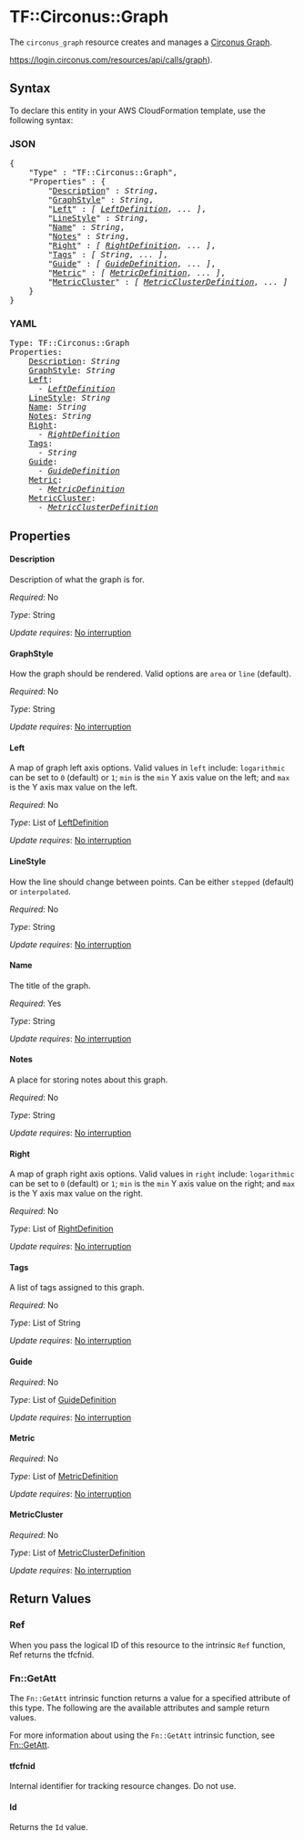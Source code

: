 # TF::Circonus::Graph

The ``circonus_graph`` resource creates and manages a
[Circonus Graph](https://login.circonus.com/user/docs/Visualization/Graph/Create).

https://login.circonus.com/resources/api/calls/graph).

## Syntax

To declare this entity in your AWS CloudFormation template, use the following syntax:

### JSON

<pre>
{
    "Type" : "TF::Circonus::Graph",
    "Properties" : {
        "<a href="#description" title="Description">Description</a>" : <i>String</i>,
        "<a href="#graphstyle" title="GraphStyle">GraphStyle</a>" : <i>String</i>,
        "<a href="#left" title="Left">Left</a>" : <i>[ <a href="leftdefinition.md">LeftDefinition</a>, ... ]</i>,
        "<a href="#linestyle" title="LineStyle">LineStyle</a>" : <i>String</i>,
        "<a href="#name" title="Name">Name</a>" : <i>String</i>,
        "<a href="#notes" title="Notes">Notes</a>" : <i>String</i>,
        "<a href="#right" title="Right">Right</a>" : <i>[ <a href="rightdefinition.md">RightDefinition</a>, ... ]</i>,
        "<a href="#tags" title="Tags">Tags</a>" : <i>[ String, ... ]</i>,
        "<a href="#guide" title="Guide">Guide</a>" : <i>[ <a href="guidedefinition.md">GuideDefinition</a>, ... ]</i>,
        "<a href="#metric" title="Metric">Metric</a>" : <i>[ <a href="metricdefinition.md">MetricDefinition</a>, ... ]</i>,
        "<a href="#metriccluster" title="MetricCluster">MetricCluster</a>" : <i>[ <a href="metricclusterdefinition.md">MetricClusterDefinition</a>, ... ]</i>
    }
}
</pre>

### YAML

<pre>
Type: TF::Circonus::Graph
Properties:
    <a href="#description" title="Description">Description</a>: <i>String</i>
    <a href="#graphstyle" title="GraphStyle">GraphStyle</a>: <i>String</i>
    <a href="#left" title="Left">Left</a>: <i>
      - <a href="leftdefinition.md">LeftDefinition</a></i>
    <a href="#linestyle" title="LineStyle">LineStyle</a>: <i>String</i>
    <a href="#name" title="Name">Name</a>: <i>String</i>
    <a href="#notes" title="Notes">Notes</a>: <i>String</i>
    <a href="#right" title="Right">Right</a>: <i>
      - <a href="rightdefinition.md">RightDefinition</a></i>
    <a href="#tags" title="Tags">Tags</a>: <i>
      - String</i>
    <a href="#guide" title="Guide">Guide</a>: <i>
      - <a href="guidedefinition.md">GuideDefinition</a></i>
    <a href="#metric" title="Metric">Metric</a>: <i>
      - <a href="metricdefinition.md">MetricDefinition</a></i>
    <a href="#metriccluster" title="MetricCluster">MetricCluster</a>: <i>
      - <a href="metricclusterdefinition.md">MetricClusterDefinition</a></i>
</pre>

## Properties

#### Description

Description of what the graph is for.

_Required_: No

_Type_: String

_Update requires_: [No interruption](https://docs.aws.amazon.com/AWSCloudFormation/latest/UserGuide/using-cfn-updating-stacks-update-behaviors.html#update-no-interrupt)

#### GraphStyle

How the graph should be rendered.  Valid options
are `area` or `line` (default).

_Required_: No

_Type_: String

_Update requires_: [No interruption](https://docs.aws.amazon.com/AWSCloudFormation/latest/UserGuide/using-cfn-updating-stacks-update-behaviors.html#update-no-interrupt)

#### Left

A map of graph left axis options.  Valid values in `left`
include: `logarithmic` can be set to `0` (default) or `1`; `min` is the `min`
Y axis value on the left; and `max` is the Y axis max value on the left.

_Required_: No

_Type_: List of <a href="leftdefinition.md">LeftDefinition</a>

_Update requires_: [No interruption](https://docs.aws.amazon.com/AWSCloudFormation/latest/UserGuide/using-cfn-updating-stacks-update-behaviors.html#update-no-interrupt)

#### LineStyle

How the line should change between points.  Can be
either `stepped` (default) or `interpolated`.

_Required_: No

_Type_: String

_Update requires_: [No interruption](https://docs.aws.amazon.com/AWSCloudFormation/latest/UserGuide/using-cfn-updating-stacks-update-behaviors.html#update-no-interrupt)

#### Name

The title of the graph.

_Required_: Yes

_Type_: String

_Update requires_: [No interruption](https://docs.aws.amazon.com/AWSCloudFormation/latest/UserGuide/using-cfn-updating-stacks-update-behaviors.html#update-no-interrupt)

#### Notes

A place for storing notes about this graph.

_Required_: No

_Type_: String

_Update requires_: [No interruption](https://docs.aws.amazon.com/AWSCloudFormation/latest/UserGuide/using-cfn-updating-stacks-update-behaviors.html#update-no-interrupt)

#### Right

A map of graph right axis options.  Valid values in
`right` include: `logarithmic` can be set to `0` (default) or `1`; `min` is
the `min` Y axis value on the right; and `max` is the Y axis max value on the
right.

_Required_: No

_Type_: List of <a href="rightdefinition.md">RightDefinition</a>

_Update requires_: [No interruption](https://docs.aws.amazon.com/AWSCloudFormation/latest/UserGuide/using-cfn-updating-stacks-update-behaviors.html#update-no-interrupt)

#### Tags

A list of tags assigned to this graph.

_Required_: No

_Type_: List of String

_Update requires_: [No interruption](https://docs.aws.amazon.com/AWSCloudFormation/latest/UserGuide/using-cfn-updating-stacks-update-behaviors.html#update-no-interrupt)

#### Guide

_Required_: No

_Type_: List of <a href="guidedefinition.md">GuideDefinition</a>

_Update requires_: [No interruption](https://docs.aws.amazon.com/AWSCloudFormation/latest/UserGuide/using-cfn-updating-stacks-update-behaviors.html#update-no-interrupt)

#### Metric

_Required_: No

_Type_: List of <a href="metricdefinition.md">MetricDefinition</a>

_Update requires_: [No interruption](https://docs.aws.amazon.com/AWSCloudFormation/latest/UserGuide/using-cfn-updating-stacks-update-behaviors.html#update-no-interrupt)

#### MetricCluster

_Required_: No

_Type_: List of <a href="metricclusterdefinition.md">MetricClusterDefinition</a>

_Update requires_: [No interruption](https://docs.aws.amazon.com/AWSCloudFormation/latest/UserGuide/using-cfn-updating-stacks-update-behaviors.html#update-no-interrupt)

## Return Values

### Ref

When you pass the logical ID of this resource to the intrinsic `Ref` function, Ref returns the tfcfnid.

### Fn::GetAtt

The `Fn::GetAtt` intrinsic function returns a value for a specified attribute of this type. The following are the available attributes and sample return values.

For more information about using the `Fn::GetAtt` intrinsic function, see [Fn::GetAtt](https://docs.aws.amazon.com/AWSCloudFormation/latest/UserGuide/intrinsic-function-reference-getatt.html).

#### tfcfnid

Internal identifier for tracking resource changes. Do not use.

#### Id

Returns the <code>Id</code> value.

